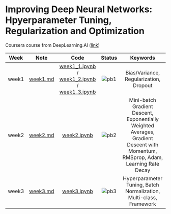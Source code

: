 # Improving Deep Neural Networks: Hpyerparameter Tuning, Regularization and Optimization
Coursera course from DeepLearning.AI ([link](https://www.coursera.org/learn/deep-neural-network?specialization=deep-learning))

<div align="center">

| **Week** |                                              **Note**                                             |                                                 **Code**                                                |              **Status**              |                    **Keywords**                     |
|:--------:|:-------------------------------------------------------------------------------------------------:|:-------------------------------------------------------------------------------------------------------:|:------------------------------------:|:-------------------------------------------------------------------------------------------------------:|
|   week1  | [week1.md](https://github.com/yixiaowang2001/Deep-Learning_Notes/blob/main/Course2/note/week1.md) | [week1_1.ipynb](https://github.com/yixiaowang2001/Deep-Learning_Notes/blob/main/Course2/code/week1_1.ipynb) / [week1_2.ipynb](https://github.com/yixiaowang2001/Deep-Learning_Notes/blob/main/Course2/code/week1_1.ipynb) / [week1_3.ipynb](https://github.com/yixiaowang2001/Deep-Learning_Notes/blob/main/Course2/code/week1_1.ipynb)|  ![pb1](https://progress-bar.dev/100) | Bias/Variance, Regularization, Dropout |
|   week2  | [week2.md](https://github.com/yixiaowang2001/Deep-Learning_Notes/blob/main/Course2/note/week2.md) | [week2.ipynb](https://github.com/yixiaowang2001/Deep-Learning_Notes/blob/main/Course2/code/week2.ipynb) |  ![pb2](https://progress-bar.dev/100) | Mini-batch Gradient Descent, Exponentially Weighted Averages, Gradient Descent with Momentum, RMSprop, Adam, Learning Rate Decay |
|   week3  | [week3.md](https://github.com/yixiaowang2001/Deep-Learning_Notes/blob/main/Course2/note/week3.md) | [week3.ipynb](https://github.com/yixiaowang2001/Deep-Learning_Notes/blob/main/Course2/code/week3.ipynb) |  ![pb3](https://progress-bar.dev/0)  |  Hyperparameter Tuning, Batch Normalization, Multi-class, Framework  |
</div>